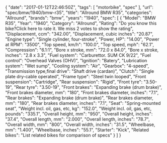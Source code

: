 {
    "date": "2017-01-12T22:46:50Z",
    "tags": [
        "motorbike",
        "spec"
    ],
    "url": "spec\/bmw\/1940\/bmw-r35",
    "title": "Allround BMW R35",
    "categories": "Allround",
    "brands": "bmw",
    "years": "1940",
    "spec": [
        {
            "Model": "BMW R35",
            "Year": "1940",
            "Category": "Allround",
            "Rating": "Do you know this bike?Click here to rate it. We miss 2 votes to show the rating",
            "Displacement, ccm": "342.00",
            "Displacement, cubic inches": "20.87",
            "Engine type": "Single cylinder, four-stroke",
            "Power, HP": "14.00",
            "Power at RPM": "3500",
            "Top speed, km\/h": "100.0",
            "Top speed, mph": "62.1",
            "Compression": "6.1:1",
            "Bore x stroke, mm": "72.0 x 84.0",
            "Bore x stroke, inches": "2.8 x 3.3",
            "Fuel system": "Carburettor. SUM CK 9\/22",
            "Fuel control": "Overhead Valves (OHV)",
            "Ignition": "Batery",
            "Lubrication system": "Wet sump",
            "Cooling system": "Air",
            "Gearbox": "4-speed",
            "Transmission type,final drive": "Shaft drive (cardan)",
            "Clutch": "Single plate dry-cable operated",
            "Frame type": "Steel twin looped",
            "Front suspension": "Cartridge",
            "Rear suspension": "Rigid",
            "Front tyre": "3.50-19",
            "Rear tyre": "3.50-19",
            "Front brakes": "Expanding brake (drum brake)",
            "Front brakes diameter, mm": "180",
            "Front brakes diameter, inches": "7.1",
            "Rear brakes": "Expanding brake (drum brake)",
            "Rear brakes diameter, mm": "180",
            "Rear brakes diameter, inches": "7.1",
            "Seat": "Spring-mounted seat",
            "Weight incl. oil, gas, etc, kg": "152.0",
            "Weight incl. oil, gas, etc, pounds": "335.1",
            "Overall height, mm": "950",
            "Overall height, inches": "37.4",
            "Overall length, mm": "2.000",
            "Overall length, inches": "78.7",
            "Overall width, mm": "800",
            "Overall width, inches": "31.5",
            "Wheelbase, mm": "1.400",
            "Wheelbase, inches": "55.1",
            "Starter": "Kick",
            "Related bikes": "List related bikes for comparison of specs"
        }
    ]
}